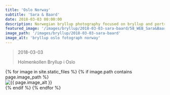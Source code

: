 ```yaml
---
title: 'Oslo Norway'
subtitle: 'Sara & Baard'
date: 2018-03-03 00:00:00
description: Norwegian bryllup photography focused on bryllup and portrait photography. 
featured_image: '/images/bryllup/2018-03-03-sara-baard/58_WEB_Sara&BaardErik_180303.jpg'
image_path: '/images/bryllup/2018-03-03-sara-baard'
image_alt: 'bryllup oslo fotograph norway'
---
```


> 2018-03-03
> 
> Holmenkollen Bryllup i Oslo

<!-- DO NOT EDIT BELOW -->
<div class="image-wrap" >
{% for image in site.static_files %}
    {% if image.path contains page.image_path %}
        <div class="image-wrap" >
        <img src="{{ site.baseurl }}{{ image.path }}" alt="{{ page.image_alt }}" />
        </div>
    {% endif %}
{% endfor %}

